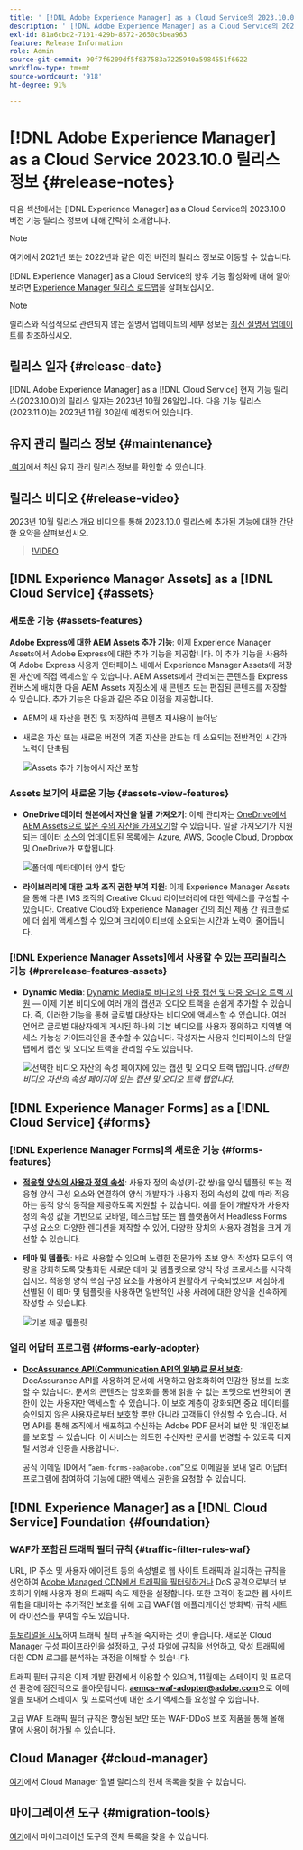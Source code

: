 ```yaml
---
title: ' [!DNL Adobe Experience Manager] as a Cloud Service의 2023.10.0 릴리스 정보입니다.'
description: ' [!DNL Adobe Experience Manager] as a Cloud Service의 2023.10.0 릴리스 정보입니다.'
exl-id: 81a6cbd2-7101-429b-8572-2650c5bea963
feature: Release Information
role: Admin
source-git-commit: 90f7f6209df5f837583a7225940a5984551f6622
workflow-type: tm+mt
source-wordcount: '918'
ht-degree: 91%

---
```


# [!DNL Adobe Experience Manager] as a Cloud Service 2023.10.0 릴리스 정보 {#release-notes}

다음 섹션에서는 [!DNL Experience Manager] as a Cloud Service의 2023.10.0 버전 기능 릴리스 정보에 대해 간략히 소개합니다.

>[!NOTE]
>
>여기에서 2021년 또는 2022년과 같은 이전 버전의 릴리스 정보로 이동할 수 있습니다.
>
>[!DNL Experience Manager] as a Cloud Service의 향후 기능 활성화에 대해 알아보려면 [Experience Manager 릴리스 로드맵](https://experienceleague.adobe.com/docs/experience-manager-release-information/aem-release-updates/update-releases-roadmap.html?lang=ko)을 살펴보십시오.

>[!NOTE]
>
>릴리스와 직접적으로 관련되지 않는 설명서 업데이트의 세부 정보는 [최신 설명서 업데이트](https://experienceleague.adobe.com/docs/experience-manager-release-information/aem-release-updates/doc-updates/documentation-updates.html?lang=ko)를 참조하십시오.

## 릴리스 일자 {#release-date}

[!DNL Adobe Experience Manager] as a [!DNL Cloud Service] 현재 기능 릴리스(2023.10.0)의 릴리스 일자는 2023년 10월 26일입니다. 다음 기능 릴리스(2023.11.0)는 2023년 11월 30일에 예정되어 있습니다.

## 유지 관리 릴리스 정보 {#maintenance}

[&#x200B; 여기](/help/release-notes/maintenance/latest.md)에서 최신 유지 관리 릴리스 정보를 확인할 수 있습니다.

## 릴리스 비디오 {#release-video}

2023년 10월 릴리스 개요 비디오를 통해 2023.10.0 릴리스에 추가된 기능에 대한 간단한 요약을 살펴보십시오.

>[!VIDEO](https://video.tv.adobe.com/v/3425186/?quality=12)

## [!DNL Experience Manager Assets] as a [!DNL Cloud Service] {#assets}

### 새로운 기능 {#assets-features}

**Adobe Express에 대한 AEM Assets 추가 기능**: 이제 Experience Manager Assets에서 Adobe Express에 대한 추가 기능을 제공합니다. 이 추가 기능을 사용하여 Adobe Express 사용자 인터페이스 내에서 Experience Manager Assets에 저장된 자산에 직접 액세스할 수 있습니다. AEM Assets에서 관리되는 콘텐츠를 Express 캔버스에 배치한 다음 AEM Assets 저장소에 새 콘텐츠 또는 편집된 콘텐츠를 저장할 수 있습니다. 추가 기능은 다음과 같은 주요 이점을 제공합니다.

* AEM의 새 자산을 편집 및 저장하여 콘텐츠 재사용이 늘어남

* 새로운 자산 또는 새로운 버전의 기존 자산을 만드는 데 소요되는 전반적인 시간과 노력이 단축됨

  ![Assets 추가 기능에서 자산 포함](/help/assets/assets/aem-assets-add-on-include-assets.png)

### Assets 보기의 새로운 기능 {#assets-view-features}

* **OneDrive 데이터 원본에서 자산을 일괄 가져오기**: 이제 관리자는 [OneDrive에서 AEM Assets으로 많은 수의 자산을 가져오기](/help/assets/bulk-import-assets-view.md#onedrive-developer-application)할 수 있습니다. 일괄 가져오기가 지원되는 데이터 소스의 업데이트된 목록에는 Azure, AWS, Google Cloud, Dropbox 및 OneDrive가 포함됩니다.

  ![폴더에 메타데이터 양식 할당](/help/assets/assets/bulk-import-source-details-onedrive.png)

* **라이브러리에 대한 교차 조직 권한 부여 지원**: 이제 Experience Manager Assets을 통해 다른 IMS 조직의 Creative Cloud 라이브러리에 대한 액세스를 구성할 수 있습니다. Creative Cloud와 Experience Manager 간의 최신 제품 간 워크플로에 더 쉽게 액세스할 수 있으며 크리에이티브에 소요되는 시간과 노력이 줄어듭니다.

### [!DNL Experience Manager Assets]에서 사용할 수 있는 프리릴리스 기능 {#prerelease-features-assets}

* **Dynamic Media**: [Dynamic Media로 비디오의 다중 캡션 및 다중 오디오 트랙 지원](/help/assets/dynamic-media/video.md#about-msma) — 이제 기본 비디오에 여러 개의 캡션과 오디오 트랙을 손쉽게 추가할 수 있습니다. 즉, 이러한 기능을 통해 글로벌 대상자는 비디오에 액세스할 수 있습니다. 여러 언어로 글로벌 대상자에게 게시된 하나의 기본 비디오를 사용자 정의하고 지역별 액세스 가능성 가이드라인을 준수할 수 있습니다. 작성자는 사용자 인터페이스의 단일 탭에서 캡션 및 오디오 트랙을 관리할 수도 있습니다.

  ![선택한 비디오 자산의 속성 페이지에 있는 캡션 및 오디오 트랙 탭입니다.](/help/release-notes/assets/msma-aem-cs.png)*선택한 비디오 자산의 속성 페이지에 있는 캡션 및 오디오 트랙 탭입니다.*

## [!DNL Experience Manager Forms] as a [!DNL Cloud Service] {#forms}

### [!DNL Experience Manager Forms]의 새로운 기능 {#forms-features}

* **[적응형 양식의 사용자 정의 속성](/help/forms/template-editor-core-components.md#add-a-custom-group-name-in-the-policy-of-template-editor)**: 사용자 정의 속성(키-값 쌍)을 양식 템플릿 또는 적응형 양식 구성 요소와 연결하여 양식 개발자가 사용자 정의 속성의 값에 따라 적응하는 동적 양식 동작을 제공하도록 지원할 수 있습니다. 예를 들어 개발자가 사용자 정의 속성 값을 기반으로 모바일, 데스크탑 또는 웹 플랫폼에서 Headless Forms 구성 요소의 다양한 렌디션을 제작할 수 있어, 다양한 장치의 사용자 경험을 크게 개선할 수 있습니다.

* **테마 및 템플릿**: 바로 사용할 수 있으며 노련한 전문가와 초보 양식 작성자 모두의 역량을 강화하도록 맞춤화된 새로운 테마 및 템플릿으로 양식 작성 프로세스를 시작하십시오. 적응형 양식 핵심 구성 요소를 사용하여 원활하게 구축되었으며 세심하게 선별된 이 테마 및 템플릿을 사용하면 일반적인 사용 사례에 대한 양식을 신속하게 작성할 수 있습니다.

  ![기본 제공 템플릿](/help/forms/assets/form-templates-ootb.png)


### 얼리 어답터 프로그램 {#forms-early-adopter}

* **[DocAssurance API(Communication API의 일부)로 문서 보호](/help/forms/aem-forms-cloud-service-communications-introduction.md#document-assurance-doc-assurance)**: DocAssurance API를 사용하여 문서에 서명하고 암호화하여 민감한 정보를 보호할 수 있습니다. 문서의 콘텐츠는 암호화를 통해 읽을 수 없는 포맷으로 변환되어 권한이 있는 사용자만 액세스할 수 있습니다. 이 보호 계층이 강화되면 중요 데이터를 승인되지 않은 사용자로부터 보호할 뿐만 아니라 고객들이 안심할 수 있습니다. 서명 API를 통해 조직에서 배포하고 수신하는 Adobe PDF 문서의 보안 및 개인정보를 보호할 수 있습니다. 이 서비스는 의도한 수신자만 문서를 변경할 수 있도록 디지털 서명과 인증을 사용합니다.

  공식 이메일 ID에서 “`aem-forms-ea@adobe.com`”으로 이메일을 보내 얼리 어답터 프로그램에 참여하여 기능에 대한 액세스 권한을 요청할 수 있습니다.

## [!DNL Experience Manager] as a [!DNL Cloud Service] Foundation {#foundation}

### WAF가 포함된 트래픽 필터 규칙 {#traffic-filter-rules-waf}

URL, IP 주소 및 사용자 에이전트 등의 속성별로 웹 사이트 트래픽과 일치하는 규칙을 선언하여 [Adobe Managed CDN에서 트래픽을 필터링하거나](/help/security/traffic-filter-rules-including-waf.md) DoS 공격으로부터 보호하기 위해 사용자 정의 트래픽 속도 제한을 설정합니다. 또한 고객이 정교한 웹 사이트 위협을 대비하는 추가적인 보호를 위해 고급 WAF(웹 애플리케이션 방화벽) 규칙 세트에 라이선스를 부여할 수도 있습니다.

[튜토리얼을 시도](https://experienceleague.adobe.com/docs/experience-manager-learn/cloud-service/security/traffic-filter-and-waf-rules/overview.html?lang=ko)하여 트래픽 필터 규칙을 숙지하는 것이 좋습니다. 새로운 Cloud Manager 구성 파이프라인을 설정하고, 구성 파일에 규칙을 선언하고, 악성 트래픽에 대한 CDN 로그를 분석하는 과정을 이해할 수 있습니다.

트래픽 필터 규칙은 이제 개발 환경에서 이용할 수 있으며, 11월에는 스테이지 및 프로덕션 환경에 점진적으로 롤아웃됩니다. **aemcs-waf-adopter@adobe.com**&#x200B;으로 이메일을 보내어 스테이지 및 프로덕션에 대한 조기 액세스를 요청할 수 있습니다.

고급 WAF 트래픽 필터 규칙은 향상된 보안 또는 WAF-DDoS 보호 제품을 통해 올해 말에 사용이 허가될 수 있습니다.

## Cloud Manager {#cloud-manager}

[여기](/help/implementing/cloud-manager/release-notes/current.md)에서 Cloud Manager 월별 릴리스의 전체 목록을 찾을 수 있습니다.

## 마이그레이션 도구 {#migration-tools}

[여기](/help/journey-migration/release-notes/release-notes-migration-tools-current.md)에서 마이그레이션 도구의 전체 목록을 찾을 수 있습니다.
